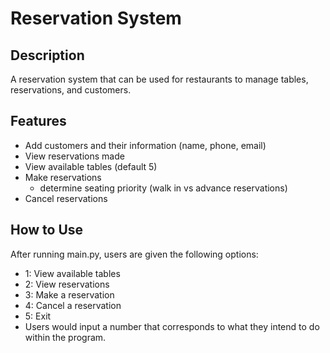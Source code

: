# Reservation System

## Description
 A reservation system that can be used for restaurants to manage tables, reservations, and customers.

## Features
- Add customers and their information (name, phone, email)
- View reservations made
- View available tables (default 5)
- Make reservations
    - determine seating priority (walk in vs advance reservations)
- Cancel reservations

## How to Use
After running main.py, users are given the following options:
- 1: View available tables
- 2: View reservations
- 3: Make a reservation
- 4: Cancel a reservation
- 5: Exit
- Users would input a number that corresponds to what they intend to do within the program.